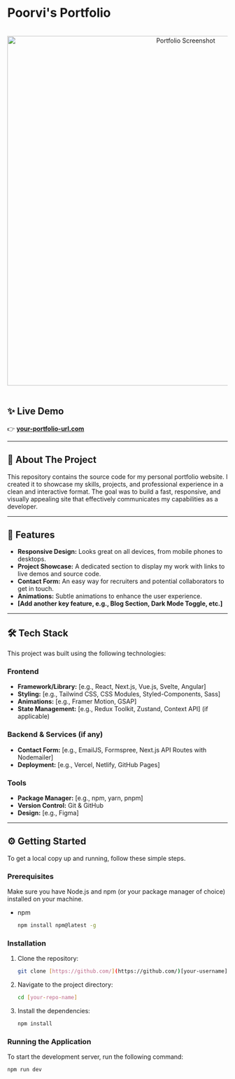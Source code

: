 # Poorvi's Portfolio

<br>

<div align="center">
  <img src="[Link to your screenshot or GIF, e.g., ./public/screenshot.png]" alt="Portfolio Screenshot" width="800"/>
</div>

<br>

## ✨ Live Demo

👉 **[your-portfolio-url.com](https://your-portfolio-url.com)**

---

## 🚀 About The Project

This repository contains the source code for my personal portfolio website. I created it to showcase my skills, projects, and professional experience in a clean and interactive format. The goal was to build a fast, responsive, and visually appealing site that effectively communicates my capabilities as a developer.

---

## 🌟 Features

- **Responsive Design:** Looks great on all devices, from mobile phones to desktops.
- **Project Showcase:** A dedicated section to display my work with links to live demos and source code.
- **Contact Form:** An easy way for recruiters and potential collaborators to get in touch.
- **Animations:** Subtle animations to enhance the user experience.
- **[Add another key feature, e.g., Blog Section, Dark Mode Toggle, etc.]**

---

## 🛠️ Tech Stack

This project was built using the following technologies:

### Frontend

- **Framework/Library:** [e.g., React, Next.js, Vue.js, Svelte, Angular]
- **Styling:** [e.g., Tailwind CSS, CSS Modules, Styled-Components, Sass]
- **Animations:** [e.g., Framer Motion, GSAP]
- **State Management:** [e.g., Redux Toolkit, Zustand, Context API] (if applicable)

### Backend & Services (if any)

- **Contact Form:** [e.g., EmailJS, Formspree, Next.js API Routes with Nodemailer]
- **Deployment:** [e.g., Vercel, Netlify, GitHub Pages]

### Tools

- **Package Manager:** [e.g., npm, yarn, pnpm]
- **Version Control:** Git & GitHub
- **Design:** [e.g., Figma]

---

## ⚙️ Getting Started

To get a local copy up and running, follow these simple steps.

### Prerequisites

Make sure you have Node.js and npm (or your package manager of choice) installed on your machine.

- npm
  ```sh
  npm install npm@latest -g
  ```

### Installation

1.  Clone the repository:
    ```sh
    git clone [https://github.com/](https://github.com/)[your-username]/[your-repo-name].git
    ```
2.  Navigate to the project directory:
    ```sh
    cd [your-repo-name]
    ```
3.  Install the dependencies:
    ```sh
    npm install
    ```

### Running the Application

To start the development server, run the following command:

```sh
npm run dev
```

